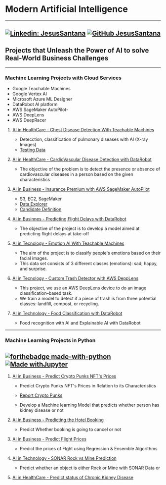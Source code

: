 # Modern Artificial Intelligence  
---
[![Linkedin: JesusSantana](https://img.shields.io/badge/-JesusSantana-blue?style=flat-square&logo=Linkedin&logoColor=white&link=https://www.linkedin.com/in/chus-santana/)](https://www.linkedin.com/in/chus-santana/) [![GitHub JesusSantana](https://img.shields.io/github/followers/jesussantana?label=follow&style=social)](https://github.com/jesussantana)  
---  
## Projects that Unleash the Power of AI to solve Real-World Business Challenges
---  
### Machine Learning Projects with Cloud Services  

- Google Teachable Machines
- Google Vertex AI
- Microsoft Azure ML Designer
- DataRobot AI platform
- AWS SageMaker AutoPilot-
- AWS DeepLens
 - AWS DeepRacer

1. [AI in HealthCare - Chest Disease Detection With Teachable Machines](https://teachablemachine.withgoogle.com/models/51m9nmioQ/) 
    - Detecction, classification of pulmonary diseases with AI (X-ray Images)
    - [Testing Data](https://drive.google.com/drive/folders/1-CuUumpUn0aP398X21IrwKuHo2NOVHXn)


2. [AI in HealthCare - CardioVascular Disease Detection with DataRobot](https://60e50a6d1ff3629d97a994fa.apps2.datarobot.com/?token=H0iBuqYOSo4SffT5Z1sQ1GYN4xboYKDZbZ6RlqJNbqs)

   - The objective of the problem is to detect the presence or absence of cardiovascular diseases in a person based on the given characteristics

3. [AI in Business - Insurance Premium with AWS SageMaker AutoPilot](https://github.com/jesussantana/Modern-Artificial-Intelligence/blob/main/notebooks/AI%20in%20Business%20-%20Insurance%20Premium%20with%20AWS%20SageMaker%20AutoPilot/Insurance_Prediction_AutoPilot_Startup.ipynb)

    - S3, EC2, SageMaker
    - [Data Explorer](https://github.com/jesussantana/Modern-Artificial-Intelligence/blob/main/notebooks/AI%20in%20Business%20-%20Insurance%20Premium%20with%20AWS%20SageMaker%20AutoPilot/SageMakerAutopilotDataExplorationNotebook.html)
    - [Candidate Definition](https://github.com/jesussantana/Modern-Artificial-Intelligence/blob/main/notebooks/AI%20in%20Business%20-%20Insurance%20Premium%20with%20AWS%20SageMaker%20AutoPilot/SageMakerAutopilotCandidateDefinitionNotebook.html)  

4. [AI in Businnes - Predicting Flight Delays with DataRobot](https://60e895727e71a6eaa3a03fa3.apps2.datarobot.com/?token=8C8XQxDzhpww8nMnclVY2DMp-VqiOI-AtM8_Gu9aVQY)

    - The objective of the project is to develop a model aimed at predicting flight delays at take-off 

5. [AI in Tecnology - Emotion AI With Teachable Machines](https://teachablemachine.withgoogle.com/models/RxdCZMbqh/)  

    - The aim of the project is to classify people's emotions based on their facial images. 
    - This data set consists of 3 different classes (emotions): sad, happy, and surprise.

6. [AI in Tecnology - Custom Trash Detector with AWS DeppLens](https://github.com/jesussantana/Modern-Artificial-Intelligence/blob/main/notebooks/AI%20in%20Technology%20-%20AWS%20DeepLens%20Custom%20Trash%20Detector/AI-in-Technology-aws-deeplens-custom-trash-detector.ipynb)  

    - This project, we use an AWS DeepLens device to do an image classification–based task. 
    - We train a model to detect if a piece of trash is from three potential classes: landfill, compost, or recycling.

7. [AI in Technology - Food Classification with DataRobot](#)  

    - Food recognition with AI and Explainable AI with DataRobot


---
### Machine Learning Projects in Python  
[![forthebadge made-with-python](http://ForTheBadge.com/images/badges/made-with-python.svg)](https://www.python.org/)  
[![Made withJupyter](https://img.shields.io/badge/Made%20with-Jupyter-orange?style=for-the-badge&logo=Jupyter)](https://jupyter.org/try)    
---  

1. [AI in Business - Predict Crypto Punks NFT's Prices](https://github.com/jesussantana/IT-Academy-Project-CryptoPunks/tree/main/notebooks) 

    - Predict Crypto Punks NFT's Prices in Relation to its Characteristics
    - [Report Crypto Punks](https://docs.google.com/document/d/1kkyGPkHLR1y9ujnGANjC53HomeM22HPf11OecJG_rFw/edit?usp=sharing) 

   - Develop a Machine learning Model that predicts whether person has kidney disease or not

2. [AI in Business - Predicting the Hotel Booking](https://github.com/jesussantana/Modern-Artificial-Intelligence/blob/main/notebooks/AI%20in%20Business%20-%20Predicting%20the%20Hotel%20booking/ML_hotel_booking_Prediction_deploy.ipynb)  

   - Predict Whether booking is going to cancel or not

3. [AI in Business - Predict Flight Prices](https://github.com/jesussantana/Modern-Artificial-Intelligence/blob/main/notebooks/AI%20in%20Business%20-%20Predict%20the%20Prices%20of%20Flight/ML_flight_price_deploy.ipynb)  

   - Predict the prices of Flght using Regression & Ensemble Algorithms

4. [AI in Technology - SONAR Rock vs Mine Prediction](https://github.com/jesussantana/Modern-Artificial-Intelligence/blob/main/notebooks/AI%20in%20Technology%20-%20SONAR%20Rock%20vs%20Mine%20Prediction/ML_Rock_vs_Mine_Prediction.ipynb)  

   - Predict whether an object is either Rock or Mine with SONAR Data  or

5. [Ai in HealthCare - Predict status of Chronic Kidney Disease](https://github.com/jesussantana/Modern-Artificial-Intelligence/blob/main/notebooks/Ai%20in%20HealthCare%20-%20Predict%20status%20of%20Chronic%20kidney%20disease/ML_chronic_Kidney_disease-deploy.ipynb)  


